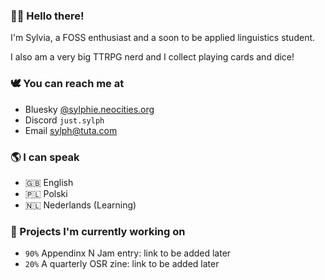 ### 🏳️‍⚧️ Hello there!
I'm Sylvia, a FOSS enthusiast and a soon to be applied linguistics student.

I also am a very big TTRPG nerd and I collect playing cards and dice!

### 🕊️ You can reach me at

- Bluesky [@sylphie.neocities.org](https://bsky.app/profile/sylphie.neocities.org)
- Discord `just.sylph`
- Email sylph@tuta.com

### 🌎 I can speak

- 🇬🇧 English
- 🇵🇱 Polski
- 🇳🇱 Nederlands (Learning)

### 🌱 Projects I'm currently working on

- `90%` Appendinx N Jam entry: link to be added later
- `20%` A quarterly OSR zine: link to be added later

